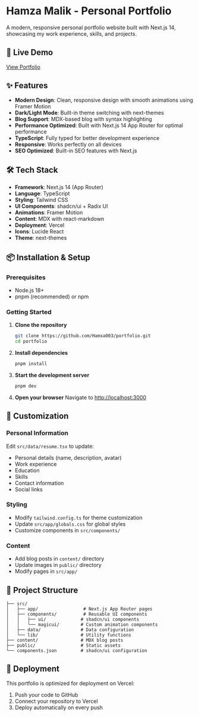 # Hamza Malik - Personal Portfolio

A modern, responsive personal portfolio website built with Next.js 14, showcasing my work experience, skills, and projects.

## 🚀 Live Demo

[View Portfolio](https://hamza-malik.com)

## ✨ Features

- **Modern Design**: Clean, responsive design with smooth animations using Framer Motion
- **Dark/Light Mode**: Built-in theme switching with next-themes
- **Blog Support**: MDX-based blog with syntax highlighting
- **Performance Optimized**: Built with Next.js 14 App Router for optimal performance
- **TypeScript**: Fully typed for better development experience
- **Responsive**: Works perfectly on all devices
- **SEO Optimized**: Built-in SEO features with Next.js

## 🛠️ Tech Stack

- **Framework**: Next.js 14 (App Router)
- **Language**: TypeScript
- **Styling**: Tailwind CSS
- **UI Components**: shadcn/ui + Radix UI
- **Animations**: Framer Motion
- **Content**: MDX with react-markdown
- **Deployment**: Vercel
- **Icons**: Lucide React
- **Theme**: next-themes

## 📦 Installation & Setup

### Prerequisites

- Node.js 18+ 
- pnpm (recommended) or npm

### Getting Started

1. **Clone the repository**
   ```bash
   git clone https://github.com/Hamxa003/portfolio.git
   cd portfolio
   ```

2. **Install dependencies**
   ```bash
   pnpm install
   ```

3. **Start the development server**
   ```bash
   pnpm dev
   ```

4. **Open your browser**
   Navigate to [http://localhost:3000](http://localhost:3000)

## 🎨 Customization

### Personal Information
Edit `src/data/resume.tsx` to update:
- Personal details (name, description, avatar)
- Work experience
- Education
- Skills
- Contact information
- Social links

### Styling
- Modify `tailwind.config.ts` for theme customization
- Update `src/app/globals.css` for global styles
- Customize components in `src/components/`

### Content
- Add blog posts in `content/` directory
- Update images in `public/` directory
- Modify pages in `src/app/`

## 📁 Project Structure

```
├── src/
│   ├── app/                 # Next.js App Router pages
│   ├── components/          # Reusable UI components
│   │   ├── ui/             # shadcn/ui components
│   │   └── magicui/        # Custom animation components
│   ├── data/               # Data configuration
│   └── lib/                # Utility functions
├── content/                # MDX blog posts
├── public/                 # Static assets
└── components.json         # shadcn/ui configuration
```

## 🚀 Deployment

This portfolio is optimized for deployment on Vercel:

1. Push your code to GitHub
2. Connect your repository to Vercel
3. Deploy automatically on every push


